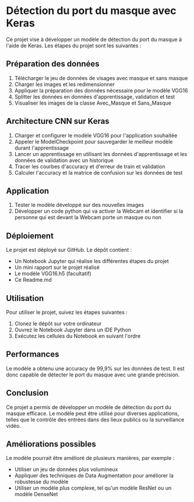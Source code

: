 # Détection du port du masque avec Keras

Ce projet vise à développer un modèle de détection du port du masque à l'aide de Keras. Les étapes du projet sont les suivantes :

## Préparation des données
1. Télécharger le jeu de données de visages avec masque et sans masque
2. Charger les images et les redimensionner
3. Appliquer la préparation des données nécessaire pour le modèle VGG16
4. Splitter les données en données d'apprentissage, validation et test
5. Visualiser les images de la classe Avec_Masque et Sans_Masque

## Architecture CNN sur Keras
1. Charger et configurer le modèle VGG16 pour l'application souhaitée
2. Appeler le ModelCheckpoint pour sauvegarder le meilleur modèle durant l'apprentissage
3. Lancer un apprentissage en utilisant les données d'apprentissage et les données de validation avec un historique
4. Tracer les courbes d'accuracy et d'erreur de train et validation
5. Calculer l'accuracy et la matrice de confusion sur les données de test

## Application
1. Tester le modèle développé sur des nouvelles images
2. Développer un code python qui va activer la Webcam et identifier si la personne qui est devant la Webcam porte un masque ou non

## Déploiement
Le projet est déployé sur GitHub. Le dépôt contient :
- Un Notebook Jupyter qui réalise les différentes étapes du projet
- Un mini rapport sur le projet réalisé
- Le modèle VGG16.h5 (facultatif)
- Ce Readme.md

## Utilisation
Pour utiliser le projet, suivez les étapes suivantes :
1. Clonez le dépôt sur votre ordinateur
2. Ouvrez le Notebook Jupyter dans un IDE Python
3. Exécutez les cellules du Notebook en suivant l'ordre

## Performances
Le modèle a obtenu une accuracy de 99,9% sur les données de test. Il est donc capable de détecter le port du masque avec une grande précision.

## Conclusion
Ce projet a permis de développer un modèle de détection du port du masque efficace. Le modèle peut être utilisé pour diverses applications, telles que le contrôle des entrées dans des lieux publics ou la surveillance vidéo.

## Améliorations possibles
Le modèle pourrait être amélioré de plusieurs manières, par exemple :
- Utiliser un jeu de données plus volumineux
- Appliquer des techniques de Data Augmentation pour améliorer la robustesse du modèle
- Utiliser un modèle plus complexe, tel qu'un modèle ResNet ou un modèle DenseNet
